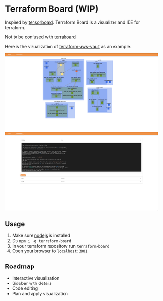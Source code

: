 # Terraform Board (WIP)

Inspired by [tensorboard](https://www.tensorflow.org/images/graph_vis_animation.gif). Terraform Board is a visualizer and IDE for terraform.

Not to be confused with [terraboard](https://github.com/camptocamp/terraboard)

Here is the visualization of [terraform-aws-vault](https://github.com/hashicorp/terraform-aws-vault) as an example.

![aws_vault](./documentation/Graph.png)
![plan](./documentation/PlanAndApply.png)

## Usage

1. Make sure [nodejs](https://nodejs.org) is installed
2. Do `npm i -g terraform-board`
3. In your terraform repository run `terraform-board`
4. Open your browser to `localhost:3001`

## Roadmap
* Interactive visualization
* Sidebar with details
* Code editing
* Plan and apply visualization
